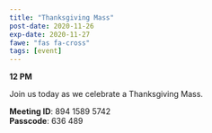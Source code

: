 ```yaml
---
title: "Thanksgiving Mass"
post-date: 2020-11-26
exp-date: 2020-11-27
fawe: "fas fa-cross"
tags: [event]
---
```

**12 PM**

Join us today as we celebrate a Thanksgiving Mass.

<p class="text-danger"><b>Meeting ID</b>: 894 1589 5742
<br>
<b>Passcode</b>: 636 489
</p>